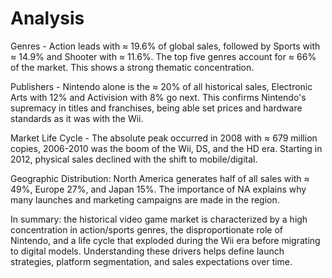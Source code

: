 # Analysis
Genres - Action leads with ≈ 19.6% of global sales, followed by Sports with ≈ 14.9% and Shooter with ≈ 11.6%. The top five genres account for ≈ 66% of the market. This shows a strong thematic concentration.

Publishers - Nintendo alone is the ≈ 20% of all historical sales, Electronic Arts with 12% and Activision with 8% go next. This confirms Nintendo's supremacy in titles and franchises, being able set prices and hardware standards as it was with the Wii.

Market Life Cycle - The absolute peak occurred in 2008 with ≈ 679 million copies, 2006-2010 was the boom of the Wii, DS, and the HD era. Starting in 2012, physical sales declined with the shift to mobile/digital.

Geographic Distribution: North America generates half of all sales with ≈ 49%, Europe 27%, and Japan 15%. The importance of NA explains why many launches and marketing campaigns are made in the region.

In summary: the historical video game market is characterized by a high concentration in action/sports genres, the disproportionate role of Nintendo, and a life cycle that exploded during the Wii era before migrating to digital models. Understanding these drivers helps define launch strategies, platform segmentation, and sales expectations over time.
